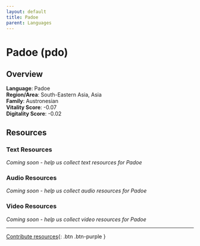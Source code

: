 ```yaml
---
layout: default
title: Padoe
parent: Languages
---
```


# Padoe (pdo)

## Overview

**Language**: Padoe  
**Region/Area**: South-Eastern Asia, Asia  
**Family**: Austronesian  
**Vitality Score**: -0.07  
**Digitality Score**: -0.02  

## Resources

### Text Resources
*Coming soon - help us collect text resources for Padoe*

### Audio Resources
*Coming soon - help us collect audio resources for Padoe*

### Video Resources
*Coming soon - help us collect video resources for Padoe*

---

[Contribute resources](https://fairtrain.github.io/){: .btn .btn-purple }
